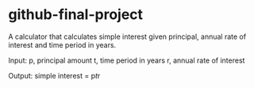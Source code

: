# github-final-project
A calculator that calculates simple interest given principal, annual rate of interest and time period in years.

Input:
	p, principal amount
	t, time period in years
   	r, annual rate of interest

Output:
	simple interest = p*t*r
